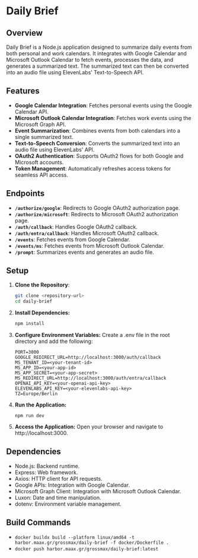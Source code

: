 # Daily Brief

## Overview

Daily Brief is a Node.js application designed to summarize daily events from both personal and work calendars. It integrates with Google Calendar and Microsoft Outlook Calendar to fetch events, processes the data, and generates a summarized text. The summarized text can then be converted into an audio file using ElevenLabs' Text-to-Speech API.

## Features

- **Google Calendar Integration**: Fetches personal events using the Google Calendar API.
- **Microsoft Outlook Calendar Integration**: Fetches work events using the Microsoft Graph API.
- **Event Summarization**: Combines events from both calendars into a single summarized text.
- **Text-to-Speech Conversion**: Converts the summarized text into an audio file using ElevenLabs' API.
- **OAuth2 Authentication**: Supports OAuth2 flows for both Google and Microsoft accounts.
- **Token Management**: Automatically refreshes access tokens for seamless API access.

## Endpoints

- **`/authorize/google`**: Redirects to Google OAuth2 authorization page.
- **`/authorize/microsoft`**: Redirects to Microsoft OAuth2 authorization page.
- **`/auth/callback`**: Handles Google OAuth2 callback.
- **`/auth/entra/callback`**: Handles Microsoft OAuth2 callback.
- **`/events`**: Fetches events from Google Calendar.
- **`/events/ms`**: Fetches events from Microsoft Outlook Calendar.
- **`/prompt`**: Summarizes events and generates an audio file.

## Setup

1. **Clone the Repository**:
   ```bash
   git clone <repository-url>
   cd daily-brief
2. **Install Dependencies:**
    ```bash
    npm install
    ```
3. **Configure Environment Variables:** Create a .env file in the root directory and add the following:
    ```
    PORT=3000
    GOOGLE_REDIRECT_URL=http://localhost:3000/auth/callback
    MS_TENANT_ID=<your-tenant-id>
    MS_APP_ID=<your-app-id>
    MS_APP_SECRET=<your-app-secret>
    MS_REDIRECT_URL=http://localhost:3000/auth/entra/callback
    OPENAI_API_KEY=<your-openai-api-key>
    ELEVENLABS_API_KEY=<your-elevenlabs-api-key>
    TZ=Europe/Berlin
    ```
4. **Run the Application:**
    ```
    npm run dev
    ```

5. **Access the Application:** Open your browser and navigate to http://localhost:3000.

## Dependencies

* Node.js: Backend runtime.
* Express: Web framework.
* Axios: HTTP client for API requests.
* Google APIs: Integration with Google Calendar.
* Microsoft Graph Client: Integration with Microsoft Outlook Calendar.
* Luxon: Date and time manipulation.
* dotenv: Environment variable management.

## Build Commands

* `docker buildx build --platform linux/amd64 -t harbor.maax.gr/grossmax/daily-brief -f docker/Dockerfile .`
* `docker push harbor.maax.gr/grossmax/daily-brief:latest`